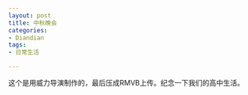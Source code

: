 ```yaml
---
layout: post
title: 中秋晚会
categories:
- Diandian
tags:
- 日常生活

---
```

这个是用威力导演制作的，最后压成RMVB上传。纪念一下我们的高中生活。
<br />